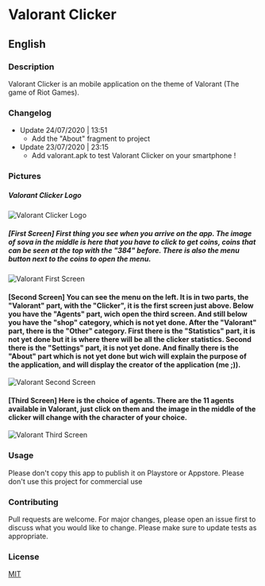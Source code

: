 # Valorant Clicker

## English
### Description
Valorant Clicker is an mobile application on the theme of Valorant (The game of Riot Games).

### Changelog


* Update 24/07/2020 | 13:51
  * Add the "About" fragment to project
* Update 23/07/2020 | 23:15
  * Add valorant.apk to test Valorant Clicker on your smartphone !

### Pictures

##### Valorant Clicker Logo
![Valorant Clicker Logo](https://i.ibb.co/yh5qfDP/logo-valo-round.png)

##### [First Screen] First thing you see when you arrive on the app. The image of sova in the middle is here that you have to click to get coins, coins that can be seen at the top with the "384" before. There is also the menu button next to the coins to open the menu.
![Valorant First Screen](https://i.ibb.co/DDTcV9q/Screenshot-1595533388.png)

#### [Second Screen] You can see the menu on the left. It is in two parts, the "Valorant" part, with the "Clicker", it is the first screen just above. Below you have the "Agents" part, wich open the third screen. And still below you have the "shop" category, which is not yet done. After the "Valorant" part, there is the "Other" category. First there is the "Statistics" part, it is not yet done but it is where there will be all the clicker statistics. Second there is the "Settings" part, it is not yet done. And finally there is the "About" part which is not yet done but wich will explain the purpose of the application, and will display the creator of the application (me ;)).
![Valorant Second Screen](https://i.ibb.co/Fhgf2b9/Screenshot-1595533571.png)

#### [Third Screen] Here is the choice of agents. There are the 11 agents available in Valorant, just click on them and the image in the middle of the clicker will change with the character of your choice.
![Valorant Third Screen](https://i.ibb.co/LxGs15v/Screenshot-1595533575.png)


### Usage
Please don't copy this app to publish it on Playstore or Appstore.
Please don't use this project for commercial use
### Contributing
Pull requests are welcome. For major changes, please open an issue first to discuss what you would like to change.
Please make sure to update tests as appropriate.
### License
[MIT](https://choosealicense.com/licenses/mit/)
